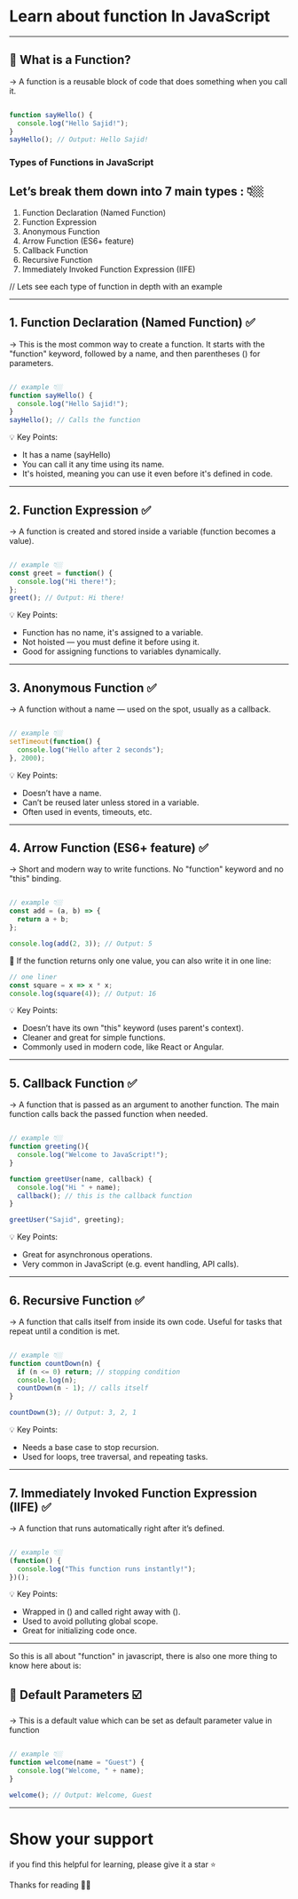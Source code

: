 # Learn about function In JavaScript

---

## 🧠 What is a Function?
-> A function is a reusable block of code that does something when you call it.

```javascript 

function sayHello() {
  console.log("Hello Sajid!");
}
sayHello(); // Output: Hello Sajid!

```

### Types of Functions in JavaScript
Let’s break them down into 7 main types : 👇🏼
---------------------------------

1. Function Declaration (Named Function) 
2. Function Expression 
3. Anonymous Function 
4. Arrow Function (ES6+ feature) 
5. Callback Function 
6. Recursive Function 
7. Immediately Invoked Function Expression (IIFE) <br>


// Lets see each type of function in depth with an example

---


## 1. Function Declaration (Named Function) ✅

-> This is the most common way to create a function. It starts with the "function" keyword, followed by a name, and then parentheses () for parameters.

```javascript 

// example 👇🏼
function sayHello() {
  console.log("Hello Sajid!");
}
sayHello(); // Calls the function

```

💡 Key Points:

- It has a name (sayHello)
- You can call it any time using its name.
- It's hoisted, meaning you can use it even before it's defined in code.

---


## 2. Function Expression ✅

-> A function is created and stored inside a variable (function becomes a value).

```javascript

// example 👇🏼
const greet = function() {
  console.log("Hi there!");
};
greet(); // Output: Hi there!

```

💡 Key Points:

- Function has no name, it's assigned to a variable.
- Not hoisted — you must define it before using it.
- Good for assigning functions to variables dynamically.

---


## 3. Anonymous Function ✅

-> A function without a name — used on the spot, usually as a callback.

```javascript 

// example 👇🏼
setTimeout(function() {
  console.log("Hello after 2 seconds");
}, 2000);

```

💡 Key Points:

- Doesn’t have a name.
- Can’t be reused later unless stored in a variable.
- Often used in events, timeouts, etc.

---


## 4. Arrow Function (ES6+ feature) ✅

-> Short and modern way to write functions. No "function" keyword and no "this" binding.

```javascript 

// example 👇🏼
const add = (a, b) => {
  return a + b;
};

console.log(add(2, 3)); // Output: 5

```

🔹 If the function returns only one value, you can also write it in one line:

```javascript 
// one liner
const square = x => x * x;
console.log(square(4)); // Output: 16

```


💡 Key Points:

- Doesn’t have its own "this" keyword (uses parent's context).
- Cleaner and great for simple functions.
- Commonly used in modern code, like React or Angular.

---


## 5. Callback Function ✅

-> A function that is passed as an argument to another function. The main function calls back the passed    function when needed.

```javascript 

// example 👇🏼
function greeting(){
  console.log("Welcome to JavaScript!");
}

function greetUser(name, callback) {
  console.log("Hi " + name);
  callback(); // this is the callback function
}

greetUser("Sajid", greeting);

```


💡 Key Points:

- Great for asynchronous operations.
- Very common in JavaScript (e.g. event handling, API calls).

---


## 6. Recursive Function ✅

-> A function that calls itself from inside its own code. Useful for tasks that repeat 
until a condition is met.

```javascript 

// example 👇🏼
function countDown(n) {
  if (n <= 0) return; // stopping condition
  console.log(n);
  countDown(n - 1); // calls itself
}

countDown(3); // Output: 3, 2, 1

```


💡 Key Points:

- Needs a base case to stop recursion.
- Used for loops, tree traversal, and repeating tasks.

---


## 7. Immediately Invoked Function Expression (IIFE) ✅

-> A function that runs automatically right after it’s defined.

```javascript 

// example 👇🏼
(function() {
  console.log("This function runs instantly!");
})();

```


💡 Key Points:

- Wrapped in () and called right away with ().
- Used to avoid polluting global scope.
- Great for initializing code once.

---

So this is all about "function" in javascript, there is also one more thing 
to know here about is: 

## 🧪 Default Parameters ☑️

-> This is a default value which can be set as default parameter value in function

```javascript 

// example 👇🏼
function welcome(name = "Guest") {
  console.log("Welcome, " + name);
}

welcome(); // Output: Welcome, Guest

```

---

# Show your support

if you find this helpful for learning, please give it a star ⭐

Thanks for reading 🙏🏼
